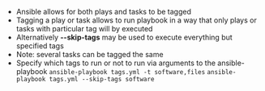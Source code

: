 * Ansible allows for both plays and tasks to be tagged
* Tagging a play or task allows to run playbook in a way that only plays or tasks with particular tag will by executed
* Alternatively **--skip-tags** may be used to execute everything but specified tags
* Note: several tasks can be tagged the same
* Specify which tags to run or not to run via arguments to the ansible-playbook
``` ansible-playbook tags.yml -t software,files ```
``` ansible-playbook tags.yml --skip-tags software ```